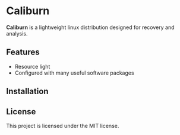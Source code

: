 Caliburn
========

**Caliburn** is a lightweight linux distribution designed for recovery and analysis.

Features
--------

- Resource light
- Configured with many useful software packages

Installation
------------

License
-------

This project is licensed under the MIT license.
